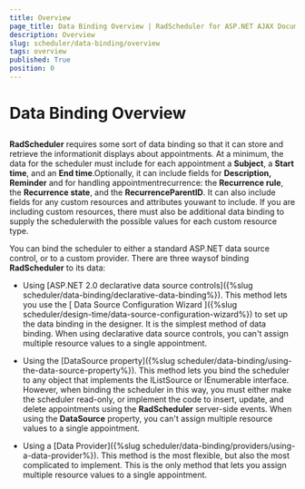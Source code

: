 ```yaml
---
title: Overview
page_title: Data Binding Overview | RadScheduler for ASP.NET AJAX Documentation
description: Overview
slug: scheduler/data-binding/overview
tags: overview
published: True
position: 0
---
```


# Data Binding Overview



## 

**RadScheduler** requires some sort of data binding so that it can store and retrieve the informationit displays about appointments. At a minimum, the data for the scheduler must include for each appointment a **Subject**, a **Start time**, and an **End time**.Optionally, it can include fields for **Description, Reminder** and for handling appointmentrecurrence: the **Recurrence rule**, the **Recurrence state**, and the **RecurrenceParentID**. It can also include fields for any custom resources and attributes youwant to include. If you are including custom resources, there must also be additional data binding to supply the schedulerwith the possible values for each custom resource type.

You can bind the scheduler to either a standard ASP.NET data source control, or to a custom provider. There are three waysof binding **RadScheduler** to its data:

* Using [ASP.NET 2.0 declarative data source controls]({%slug scheduler/data-binding/declarative-data-binding%}). This method lets you use the [ Data Source Configuration Wizard ]({%slug scheduler/design-time/data-source-configuration-wizard%}) to set up the data binding in the designer. It is the simplest method of data binding. When using declarative data source controls, you can't assign multiple resource values to a single appointment.

* Using the [DataSource property]({%slug scheduler/data-binding/using-the-data-source-property%}). This method lets you bind the scheduler to any object that implements the IListSource or IEnumerable interface. However, when binding the scheduler in this way, you must either make the scheduler read-only, or implement the code to insert, update, and delete appointments using the **RadScheduler** server-side events. When using the **DataSource** property, you can't assign multiple resource values to a single appointment.

* Using a [Data Provider]({%slug scheduler/data-binding/providers/using-a-data-provider%}). This method is the most flexible, but also the most complicated to implement. This is the only method that lets you assign multiple resource values to a single appointment.

